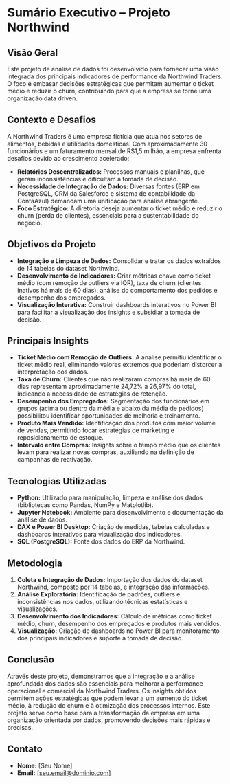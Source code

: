 # Sumário Executivo – Projeto Northwind

## Visão Geral
Este projeto de análise de dados foi desenvolvido para fornecer uma visão integrada dos principais indicadores de performance da Northwind Traders. O foco é embasar decisões estratégicas que permitam aumentar o ticket médio e reduzir o churn, contribuindo para que a empresa se torne uma organização data driven.

## Contexto e Desafios
A Northwind Traders é uma empresa fictícia que atua nos setores de alimentos, bebidas e utilidades domésticas. Com aproximadamente 30 funcionários e um faturamento mensal de R$1,5 milhão, a empresa enfrenta desafios devido ao crescimento acelerado:
- **Relatórios Descentralizados:** Processos manuais e planilhas, que geram inconsistências e dificultam a tomada de decisão.
- **Necessidade de Integração de Dados:** Diversas fontes (ERP em PostgreSQL, CRM da Salesforce e sistema de contabilidade da ContaAzul) demandam uma unificação para análise abrangente.
- **Foco Estratégico:** A diretoria deseja aumentar o ticket médio e reduzir o churn (perda de clientes), essenciais para a sustentabilidade do negócio.

## Objetivos do Projeto
- **Integração e Limpeza de Dados:** Consolidar e tratar os dados extraídos de 14 tabelas do dataset Northwind.
- **Desenvolvimento de Indicadores:** Criar métricas chave como ticket médio (com remoção de outliers via IQR), taxa de churn (clientes inativos há mais de 60 dias), análise do comportamento dos pedidos e desempenho dos empregados.
- **Visualização Interativa:** Construir dashboards interativos no Power BI para facilitar a visualização dos insights e subsidiar a tomada de decisão.

## Principais Insights
- **Ticket Médio com Remoção de Outliers:** A análise permitiu identificar o ticket médio real, eliminando valores extremos que poderiam distorcer a interpretação dos dados.
- **Taxa de Churn:** Clientes que não realizaram compras há mais de 60 dias representam aproximadamente 24,72% a 26,97% do total, indicando a necessidade de estratégias de retenção.
- **Desempenho dos Empregados:** Segmentação dos funcionários em grupos (acima ou dentro da média e abaixo da média de pedidos) possibilitou identificar oportunidades de melhoria e treinamento.
- **Produto Mais Vendido:** Identificação dos produtos com maior volume de vendas, permitindo focar estratégias de marketing e reposicionamento de estoque.
- **Intervalo entre Compras:** Insights sobre o tempo médio que os clientes levam para realizar novas compras, auxiliando na definição de campanhas de reativação.

## Tecnologias Utilizadas
- **Python:** Utilizado para manipulação, limpeza e análise dos dados (bibliotecas como Pandas, NumPy e Matplotlib).
- **Jupyter Notebook:** Ambiente para desenvolvimento e documentação da análise de dados.
- **DAX e Power BI Desktop:** Criação de medidas, tabelas calculadas e dashboards interativos para visualização dos indicadores.
- **SQL (PostgreSQL):** Fonte dos dados do ERP da Northwind.

## Metodologia
1. **Coleta e Integração de Dados:** Importação dos dados do dataset Northwind, composto por 14 tabelas, e integração das informações.
2. **Análise Exploratória:** Identificação de padrões, outliers e inconsistências nos dados, utilizando técnicas estatísticas e visualizações.
3. **Desenvolvimento dos Indicadores:** Cálculo de métricas como ticket médio, churn, desempenho dos empregados e produtos mais vendidos.
4. **Visualização:** Criação de dashboards no Power BI para monitoramento dos principais indicadores e suporte à tomada de decisão.

## Conclusão
Através deste projeto, demonstramos que a integração e a análise aprofundada dos dados são essenciais para melhorar a performance operacional e comercial da Northwind Traders. Os insights obtidos permitem ações estratégicas que podem levar a um aumento do ticket médio, à redução do churn e à otimização dos processos internos. Este projeto serve como base para a transformação da empresa em uma organização orientada por dados, promovendo decisões mais rápidas e precisas.

## Contato
- **Nome:** [Seu Nome]
- **Email:** [seu.email@dominio.com]
